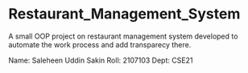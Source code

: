 # Restaurant_Management_System
A small OOP project on restaurant management system developed to automate the work process and add transparecy there.

Name: Saleheen Uddin Sakin
Roll: 2107103
Dept: CSE21
